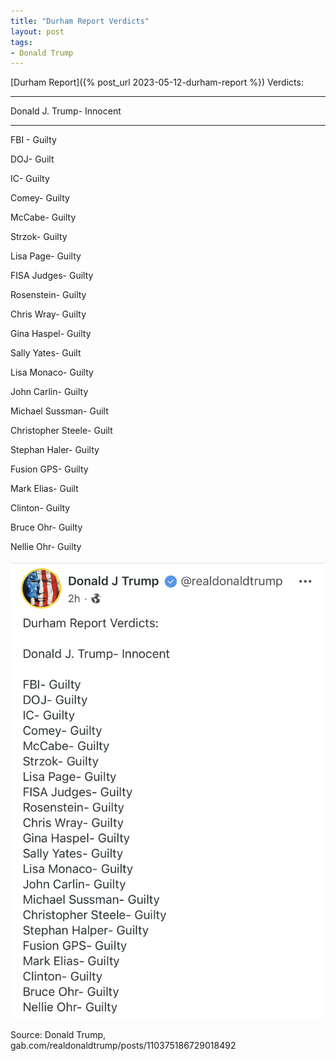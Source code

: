 ```yaml
---
title: "Durham Report Verdicts"
layout: post
tags:
- Donald Trump
---
```


[Durham Report]({% post_url 2023-05-12-durham-report %}) Verdicts:

---

Donald J. Trump- Innocent

---

FBI - Guilty

DOJ- Guilt

IC- Guilty

Comey- Guilty

McCabe- Guilty

Strzok- Guilty

Lisa Page- Guilty

FISA Judges- Guilty

Rosenstein- Guilty

Chris Wray- Guilty

Gina Haspel- Guilty

Sally Yates- Guilt

Lisa Monaco- Guilty

John Carlin- Guilty

Michael Sussman- Guilt

Christopher Steele- Guilt

Stephan Haler- Guilty

Fusion GPS- Guilty

Mark Elias- Guilt

Clinton- Guilty

Bruce Ohr- Guilty

Nellie Ohr- Guilty

![Durham Report Verdicts according to Donald Trump](/assets/2023-05-15-durham-report-verdicts.png "Durham Report Verdicts according to Donald Trump")

Source: Donald Trump, gab.com/realdonaldtrump/posts/110375186729018492
